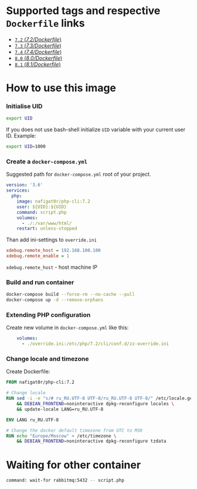 # Supported tags and respective `Dockerfile` links
-	[`7.2` (*7.2/Dockerfile*)](https://github.com/nafigator/docker-library/blob/master/php-cli/7.2/Dockerfile)
-	[`7.3` (*7.3/Dockerfile*)](https://github.com/nafigator/docker-library/blob/master/php-cli/7.3/Dockerfile)
-	[`7.4` (*7.4/Dockerfile*)](https://github.com/nafigator/docker-library/blob/master/php-cli/7.4/Dockerfile)
-	[`8.0` (*8.0/Dockerfile*)](https://github.com/nafigator/docker-library/blob/master/php-cli/8.0/Dockerfile)
-	[`8.1` (*8.1/Dockerfile*)](https://github.com/nafigator/docker-library/blob/master/php-cli/8.1/Dockerfile)

# How to use this image
### Initialise UID
```bash
export UID
```
If you does not use bash-shell initialize `UID` variable with your current user ID. Example:
```bash
export UID=1000
```

### Create a `docker-compose.yml`

Suggested path for `docker-compose.yml` root of your project.
```yaml
version: '3.6'
services:
  php:
    image: nafigat0r/php-cli:7.2
    user: ${UID}:${UID}
    command: script.php
    volumes:
      - ./:/var/www/html/
    restart: unless-stopped
```

Than add ini-settings to `override.ini`
```ini
xdebug.remote_host = 192.168.100.100
xdebug.remote_enable = 1
```
`xdebug.remote_host` - host machine IP

### Build and run container
```bash
docker-compose build --force-rm --no-cache --pull
docker-compose up -d --remove-orphans
```
### Extending PHP configuration

Create new volume in `docker-compose.yml` like this:
```yaml
    volumes:
      - ./override.ini:/etc/php/7.2/cli/conf.d/zz-override.ini
```

### Change locale and timezone

Create Dockerfile:
```dockerfile
FROM nafigat0r/php-cli:7.2

# Change locale
RUN sed -i -e "s/# ru_RU.UTF-8 UTF-8/ru_RU.UTF-8 UTF-8/" /etc/locale.gen \
    && DEBIAN_FRONTEND=noninteractive dpkg-reconfigure locales \
    && update-locale LANG=ru_RU.UTF-8

ENV LANG ru_RU.UTF-8

# Change the docker default timezone from UTC to MSK
RUN echo "Europe/Moscow" > /etc/timezone \
    && DEBIAN_FRONTEND=noninteractive dpkg-reconfigure tzdata
```

# Waiting for other container

```bash
command: wait-for rabbitmq:5432 -- script.php
```
